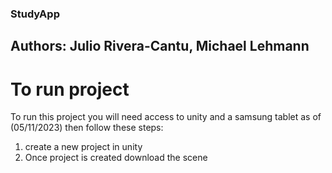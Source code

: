 ### StudyApp
## Authors: Julio Rivera-Cantu, Michael Lehmann
# To run project
To run this project you will need access to unity and a samsung tablet as of (05/11/2023)
then follow these steps:
1) create a new project in unity
2) Once project is created download the scene 
